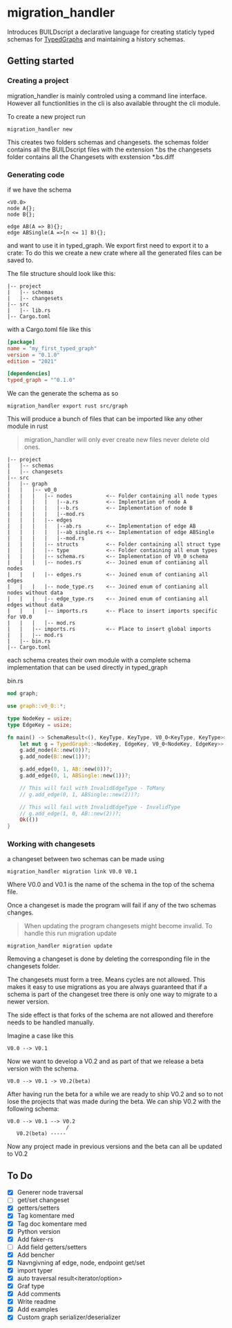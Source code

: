 # migration_handler
Introduces BUILDscript a declarative language for creating staticly typed schemas for [TypedGraphs][typed_graph-git] and maintaining a history schemas.

[typed_graph-git]: https://github.com/build-aau/typed_graph "typed_graph latest"
## Getting started
### Creating a project
migration_handler is mainly controled using a command line interface. However all functionlities in the cli is also available throught the cli module.

To create a new project run
```
migration_handler new
```
This creates two folders schemas and changesets.
the schemas folder contains all the BUILDscript files with the extension *.bs
the changesets folder contains all the Changesets with exstension *.bs.diff

### Generating code
if we have the schema
```
<V0.0>
node A{};
node B{};

edge AB(A => B){};
edge ABSingle(A =>[n <= 1] B){};
```
and want to use it in typed_graph. We export first need to export it to a crate:
To do this we create a new crate where all the generated files can be saved to.

The file structure should look like this:
```
|-- project
|   |-- schemas
|   |-- changesets
|-- src
|   |-- lib.rs
|-- Cargo.toml
```

with a Cargo.toml file like this
```toml
[package]
name = "my_first_typed_graph"
version = "0.1.0"
edition = "2021"

[dependencies]
typed_graph = "^0.1.0"
```

We can the generate the schema as so
```
migration_handler export rust src/graph
```

This will produce a bunch of files that can be imported like any other module in rust
> migration_handler will only ever create new files never delete old ones.
```
|-- project
|   |-- schemas
|   |-- changesets
|-- src
|   |-- graph
|   |   |-- v0_0
|   |   |   |-- nodes           <-- Folder containing all node types
|   |   |   |   |--a.rs         <-- Implentation of node A
|   |   |   |   |--b.rs         <-- Implementation of node B
|   |   |   |   |--mod.rs
|   |   |   |-- edges
|   |   |   |   |--ab.rs        <-- Implementation of edge AB
|   |   |   |   |--ab_single.rs <-- Implementation of edge ABSingle
|   |   |   |   |--mod.rs
|   |   |   |-- structs         <-- Folder containing all struct type
|   |   |   |-- type            <-- Folder containing all enum types
|   |   |   |-- schema.rs       <-- Implementation of V0_0 schema
|   |   |   |-- nodes.rs        <-- Joined enum of contianing all nodes
|   |   |   |-- edges.rs        <-- Joined enum of contianing all edges
|   |   |   |-- node_type.rs    <-- Joined enum of contianing all nodes without data
|   |   |   |-- edge_type.rs    <-- Joined enum of contianing all edges without data
|   |   |   |-- imports.rs      <-- Place to insert imports specific for V0.0
|   |   |   |-- mod.rs
|   |   |-- imports.rs          <-- Place to insert global imports
|   |   |-- mod.rs
|   |-- bin.rs
|-- Cargo.toml
```
each schema creates their own module with a complete schema implementation that can be used directly in typed_graph

bin.rs
```rust
mod graph;

use graph::v0_0::*;

type NodeKey = usize;
type EdgeKey = usize;

fn main() -> SchemaResult<(), KeyType, KeyType, V0_0<KeyType, KeyType>> {
    let mut g = TypedGraph::<NodeKey, EdgeKey, V0_0<NodeKey, EdgeKey>>::default();
    g.add_node(A::new(0))?;
    g.add_node(B::new(1))?;

    g.add_edge(0, 1, AB::new(0))?;
    g.add_edge(0, 1, ABSingle::new(1))?;

    // This will fail with InvalidEdgeType - ToMany
    // g.add_edge(0, 1, ABSingle::new(2))?;

    // This will fail with InvalidEdgeType - InvalidType
    // g.add_edge(1, 0, AB::new(2))?;
    Ok(())
}
```
### Working with changesets
a changeset between two schemas can be made using 

```
migration_handler migration link V0.0 V0.1
```
Where V0.0 and V0.1 is the name of the schema in the top of the schema file.

Once a changeset is made the program will fail if any of the two schemas changes. 

> When updating the program changesets might become invalid.
> To handle this run migration update
```
migration_handler migration update
```

Removing a changeset is done by deleting the corresponding file in the changesets folder.

The changesets must form a tree. Means cycles are not allowed.
This makes it easy to use migrations as you are always guaranteed that if a schema is part of the changeset tree there is only one way to migrate to a newer version.

The side effect is that forks of the schema are not allowed and therefore needs to be handled manually. 

Imagine a case like this
```
V0.0 --> V0.1
```
Now we want to develop a V0.2 and as part of that we release a beta version with the schema.
```
V0.0 --> V0.1 -> V0.2(beta)
```
After having run the beta for a while we are ready to ship V0.2 and so to not lose the projects that was made during the beta. We can ship V0.2 with the following schema:
```
V0.0 --> V0.1 --> V0.2
                   /
   V0.2(beta) -----
```
Now any project made in previous versions and the beta can all be updated to V0.2

## To Do
 - [X] Generer node traversal
 - [ ] get/set changeset
 - [X] getters/setters
 - [X] Tag komentare med
 - [X] Tag doc komentare med
 - [x] Python version
 - [X] Add faker-rs
 - [ ] Add field getters/setters
 - [X] Add bencher
 - [X] Navngivning af edge, node, endpoint get/set
 - [X] import typer
 - [X] auto traversal result<iterator/option>
 - [X] Graf type
 - [X] Add comments
 - [x] Write readme
 - [x] Add examples
 - [x] Custom graph serializer/deserializer